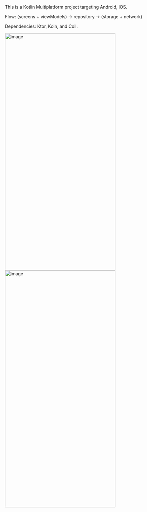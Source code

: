This is a Kotlin Multiplatform project targeting Android, iOS.

Flow:
(screens + viewModels) -> repository -> (storage + network)

Dependencies:
Ktor, Koin, and Coil.

<img width="353" height="760" alt="image" src="https://github.com/user-attachments/assets/8e192151-78da-4157-b38d-5d70423449cc" />

<img width="353" height="760" alt="image" src="https://github.com/user-attachments/assets/b22ff77f-29b3-4ae7-9445-5fd172b87ca0" />

